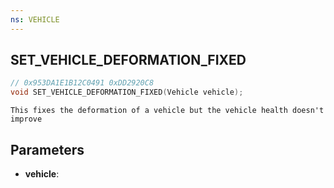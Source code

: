```yaml
---
ns: VEHICLE
---
```

## SET_VEHICLE_DEFORMATION_FIXED

```c
// 0x953DA1E1B12C0491 0xDD2920C8
void SET_VEHICLE_DEFORMATION_FIXED(Vehicle vehicle);
```

```
This fixes the deformation of a vehicle but the vehicle health doesn't improve  
```

## Parameters
* **vehicle**: 

